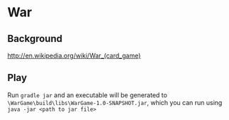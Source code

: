 # War
## Background
http://en.wikipedia.org/wiki/War_(card_game)

## Play
Run `gradle jar` and an executable will be generated to `\WarGame\build\libs\WarGame-1.0-SNAPSHOT.jar`, which you can run using `java -jar <path to jar file>`
